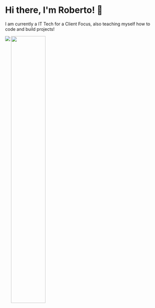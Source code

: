 # Hi there, I'm Roberto! 👋
<text align="left">I am currently a IT Tech for a Client Focus, also teaching myself how to code and build projects!</text>

<img align="left" src="https://github-readme-stats.vercel.app/api?username=bert-o&show_icons=true&theme=yeblu" />

<img align="left" width="47%" src="https://github-readme-stats.vercel.app/api/top-langs/?username=bert-o&layout=compact" />

